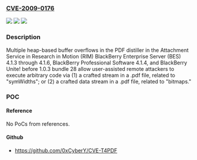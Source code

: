 ### [CVE-2009-0176](https://cve.mitre.org/cgi-bin/cvename.cgi?name=CVE-2009-0176)
![](https://img.shields.io/static/v1?label=Product&message=n%2Fa&color=blue)
![](https://img.shields.io/static/v1?label=Version&message=n%2Fa&color=blue)
![](https://img.shields.io/static/v1?label=Vulnerability&message=n%2Fa&color=brighgreen)

### Description

Multiple heap-based buffer overflows in the PDF distiller in the Attachment Service in Research in Motion (RIM) BlackBerry Enterprise Server (BES) 4.1.3 through 4.1.6, BlackBerry Professional Software 4.1.4, and BlackBerry Unite! before 1.0.3 bundle 28 allow user-assisted remote attackers to execute arbitrary code via (1) a crafted stream in a .pdf file, related to "symWidths"; or (2) a crafted data stream in a .pdf file, related to "bitmaps."

### POC

#### Reference
No PoCs from references.

#### Github
- https://github.com/0xCyberY/CVE-T4PDF

